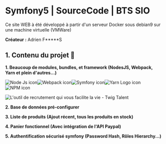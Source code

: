 # Symfony5 | SourceCode | BTS SIO

Ce site WEB à été développé à partir d'un serveur Docker sous debian9 sur une machine virtuelle (VMWare) 

**Créateur :** Adrien F*****S 

## 1. Contenu du projet 📑

 **1. Beaucoup de modules, bundles, et framework  (NodesJS, Webpack, Yarn et plein d'autres...)**
 
 ![Node Js icon](https://img.icons8.com/windows/2x/node-js.png)![Webpack icon](https://img.icons8.com/dusk/2x/webpack.png)![Symfony icon](https://img.icons8.com/color/2x/symfony.png)![Yarn Logo icon](https://img.icons8.com/windows/2x/yarn-logo.png)![NPM icon](https://img.icons8.com/color/2x/npm.png)
 
![L'outil de recrutement qui vous facilite la vie - Twig Talent](https://www.twigtalent.com/wp-content/uploads/2019/02/logo-twig-large@2x.png)
 
**2. Base de données pré-configurer**

**3. Liste de produits (Ajout récent, tous les produits en stock)** 

**4. Panier fonctionnel (Avec intégration de l'API Paypal)**

**5. Authentification sécurisé symfony (Password Hash, Rôles Hierarchy...)** 

